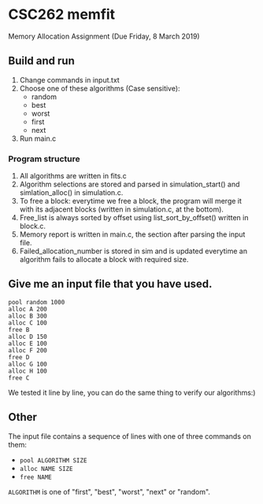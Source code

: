 # CSC262 memfit

Memory Allocation Assignment (Due Friday, 8 March 2019)

## Build and run
1. Change commands in input.txt
2. Choose one of these algorithms (Case sensitive):
    - random
    - best
    - worst
    - first
    - next
3. Run main.c
### Program structure
1. All algorithms are written in fits.c
2. Algorithm selections are stored and parsed in simulation_start() and simlation_alloc() in simulation.c.
3. To free a block: everytime we free a block, the program will merge it with its adjacent blocks (written in simulation.c, at the bottom).
4. Free_list is always sorted by offset using list_sort_by_offset() written in block.c.
5. Memory report is written in main.c, the section after parsing the input file.
6. Failed_allocation_number is stored in sim and is updated everytime an algorithm fails to allocate a block with required size.


## Give me an input file that you have used.
```
pool random 1000
alloc A 200
alloc B 300
alloc C 100
free B
alloc D 150
alloc E 100
alloc F 200
free D
alloc G 100
alloc H 100
free C
```
We tested it line by line, you can do the same thing to verify our algorithms:)

## Other

The input file contains a sequence of lines with one of three commands on them:

-	``pool ALGORITHM SIZE``
-	``alloc NAME SIZE``
-	``free NAME``

``ALGORITHM`` is one of "first", "best", "worst", "next" or "random".
